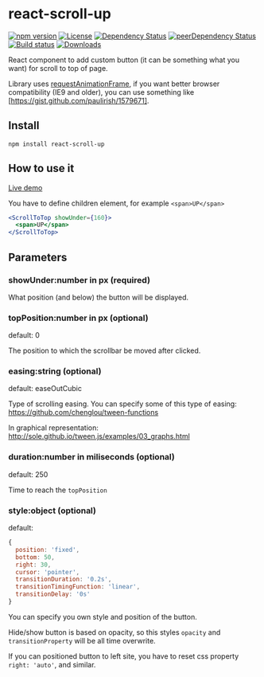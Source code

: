 # react-scroll-up
[![npm version](https://badge.fury.io/js/react-scroll-up.svg)](https://badge.fury.io/js/react-scroll-up)
[![License](https://img.shields.io/npm/l/react-scroll-up.svg)](https://github.com/milosjanda/react-scroll-up/blob/master/LICENSE)
[![Dependency Status](https://img.shields.io/david/milosjanda/react-scroll-up.svg)]()
[![peerDependency Status](https://img.shields.io/david/peer/milosjanda/react-scroll-up.svg)]()
[![Build status](https://travis-ci.org/milosjanda/react-scroll-up.svg?branch=master)](https://travis-ci.org/milosjanda/react-scroll-up)
[![Downloads](https://img.shields.io/npm/dm/react-scroll-up.svg)]()

React component to add custom button (it can be something what you want) for scroll to top of page.

Library uses [requestAnimationFrame](https://developer.mozilla.org/en-US/docs/Web/API/window/requestAnimationFrame),
if you want better browser compatibility (IE9 and older), you can use something like  [https://gist.github.com/paulirish/1579671].


## Install

```npm
npm install react-scroll-up
```

## How to use it

[Live demo](http://milosjanda.github.io/react-scroll-up/)

You have to define children element, for example `<span>UP</span>`

```jsx
<ScrollToTop showUnder={160}>
  <span>UP</span>
</ScrollToTop>
```

## Parameters

### showUnder:number in px (required) 

What position (and below) the button will be displayed.

### topPosition:number in px (optional)

default: 0

The position to which the scrollbar be moved after clicked.

### easing:string (optional)

default: easeOutCubic

Type of scrolling easing. You can specify some of this type of easing: https://github.com/chenglou/tween-functions

In graphical representation: http://sole.github.io/tween.js/examples/03_graphs.html

### duration:number in miliseconds (optional)

default: 250

Time to reach the `topPosition`

### style:object (optional)

default:  

```javascript
{
  position: 'fixed',
  bottom: 50,
  right: 30,
  cursor: 'pointer',
  transitionDuration: '0.2s',
  transitionTimingFunction: 'linear',
  transitionDelay: '0s'
}
```

You can specify you own style and position of the button.

Hide/show button is based on opacity, so this styles `opacity` and `transitionProperty` will be all time overwrite.

If you can positioned button to left site, you have to reset css property `right: 'auto'`, and similar.

